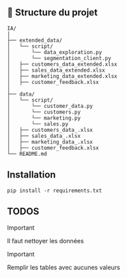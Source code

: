 ## 📁 Structure du projet

```
IA/
│
├── extended_data/
│   └── script/
│       └── data_exploration.py
│       └── segmentation_client.py
│   ├── customers_data_extended.xlsx
│   ├── sales_data_extended.xlsx
│   ├── marketing_data_extended.xlsx
│   ├── customer_feedback.xlsx
│
├── data/
│   └── script/
│       └── customer_data.py
│       └── customers.py
│       └── marketing.py
│       └── sales.py
│   ├── customers_data_.xlsx
│   ├── sales_data_.xlsx
│   ├── marketing_data_.xlsx
│   ├── customer_feedback.xlsx
└── README.md
```

## Installation

```
pip install -r requirements.txt
```
## TODOS
> [!IMPORTANT]
> Il faut nettoyer les données

> [!IMPORTANT]
> Remplir les tables avec aucunes valeurs

